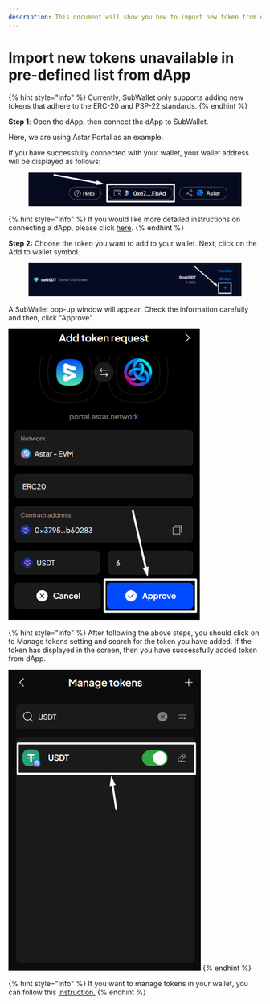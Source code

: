 ```yaml
---
description: This document will show you how to import new token from dApp.
---
```


# Import new tokens unavailable in pre-defined list from dApp

{% hint style="info" %}
Currently, SubWallet only supports adding new tokens that adhere to the ERC-20 and PSP-22 standards.
{% endhint %}

**Step 1**: Open the dApp, then connect the dApp to SubWallet.

Here, we are using Astar Portal as an example.

If you have successfully connected with your wallet, your wallet address will be displayed as follows:

<figure><img src="../../../.gitbook/assets/image (147) (1) (1).png" alt=""><figcaption></figcaption></figure>

{% hint style="info" %}
If you would like more detailed instructions on connecting a dApp, please click [here](../../../extension-user-guide/connect-dapps-and-manage-website-access/).
{% endhint %}

**Step 2:** Choose the token you want to add to your wallet. Next, click on the Add to wallet symbol.

<figure><img src="../../../.gitbook/assets/image (145) (1) (1).png" alt=""><figcaption></figcaption></figure>

A SubWallet pop-up window will appear. Check the information carefully and then, click "Approve".

![](<../../../.gitbook/assets/image (146) (1) (1).png>)

{% hint style="info" %}
After following the above steps, you should click on to Manage tokens setting and search for the token you have added. If the token has displayed in the screen, then you have successfully added token from dApp.&#x20;

![](<../../../.gitbook/assets/image (48) (1) (1) (1) (1).png>)
{% endhint %}

{% hint style="info" %}
If you want to manage tokens in your wallet, you can follow this [instruction.](../../../extension-user-guide/import-and-manage-customized-assets/)
{% endhint %}
